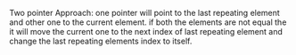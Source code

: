 Two pointer Approach:
one pointer will point to the last repeating element and other one to the current element.
if both the elements are not equal the it will move the current one to the next index of last repeating element and change the last repeating elements index to itself.
​